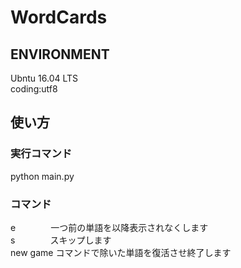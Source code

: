 <h1>WordCards</h1>
<h2>ENVIRONMENT</h2>
<p>
<a>Ubntu 16.04 LTS</a><br>
<a>coding:utf8</a>
</p>
<h2>使い方</h2>
<h3>実行コマンド</h3>
<p>
<a>python main.py</a>
</p>
<h3>コマンド</h3>
<p>
<a>e　　　　一つ前の単語を以降表示されなくします</a><br>
<a>s　　　　スキップします</a><br>
<a>new game コマンドで除いた単語を復活させ終了します</a><br>
</p>
